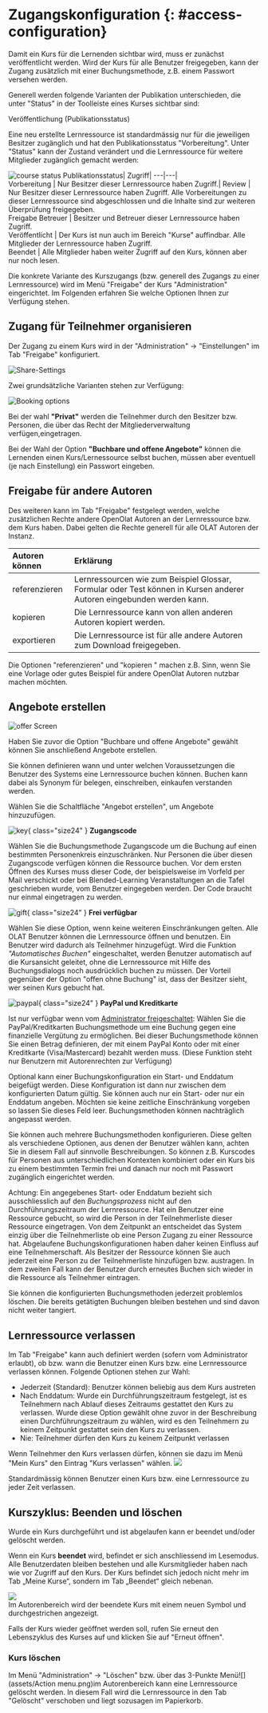 # Zugangskonfiguration {: #access-configuration}

Damit ein Kurs für die Lernenden sichtbar wird, muss er zunächst
veröffentlicht werden. Wird der Kurs für alle Benutzer freigegeben, kann der
Zugang zusätzlich mit einer Buchungsmethode, z.B. einem Passwort versehen
werden.

Generell werden folgende Varianten der Publikation unterschieden, die unter
"Status" in der Toolleiste eines Kurses sichtbar sind:

Veröffentlichung (Publikationsstatus)

Eine neu erstellte Lernressource ist standardmässig nur für die jeweiligen
Besitzer zugänglich und hat den Publikationsstatus "Vorbereitung". Unter
"Status" kann der Zustand verändert und die Lernressource für weitere
Mitglieder zugänglich gemacht werden:

![course status](assets/course-status.de.jpg)
Publikationsstatus| Zugriff|
---|---|  
Vorbereitung | Nur Besitzer dieser Lernressource haben Zugriff.|
 Review | Nur Besitzer dieser Lernressource haben Zugriff. Alle Vorbereitungen zu dieser Lernressource sind abgeschlossen und die Inhalte sind zur weiteren Überprüfung freigegeben.  
Freigabe Betreuer | Besitzer und Betreuer dieser Lernressource haben Zugriff.  
Veröffentlicht | Der Kurs ist nun auch im Bereich "Kurse" auffindbar. Alle Mitglieder der Lernressource haben Zugriff.  
Beendet | Alle Mitglieder haben weiter Zugriff auf den Kurs, können aber nur noch lesen.  
  
Die konkrete Variante des Kurszugangs (bzw. generell des Zugangs zu einer
Lernressource)  wird im Menü "Freigabe" der Kurs "Administration"
eingerichtet. Im Folgenden erfahren Sie welche Optionen Ihnen zur Verfügung
stehen.  

## Zugang für Teilnehmer organisieren

Der Zugang zu einem Kurs wird in der "Administration" → "Einstellungen" im Tab
"Freigabe" konfiguriert.

![Share-Settings](assets/share.de.jpg)

Zwei grundsätzliche Varianten stehen zur Verfügung:

![Booking options](assets/booking.de.jpg)

Bei der  wahl **"Privat"** werden die Teilnehmer durch den Besitzer bzw. Personen, die über das Recht der Mitgliederverwaltung verfügen,eingetragen.

Bei der Wahl der Option **"Buchbare und offene Angebote"** können die Lernenden einen Kurs/Lernessource
selbst buchen, müssen aber eventuell (je nach Einstellung) ein Passwort
eingeben.

## Freigabe für andere Autoren

Des weiteren kann im Tab "Freigabe" festgelegt werden, welche zusätzlichen
Rechte andere OpenOlat Autoren an der Lernressource bzw. dem Kurs haben. Dabei
gelten die Rechte generell für alle OLAT Autoren der Instanz.

Autoren können | Erklärung  
:-----|:------------------
referenzieren | Lernressourcen wie zum Beispiel Glossar, Formular oder Test können in Kursen anderer Autoren eingebunden werden kann.  
kopieren | Die Lernressource kann von allen anderen Autoren kopiert werden.  
exportieren | Die Lernressource ist für alle andere Autoren zum Download freigegeben.  
  
Die Optionen "referenzieren" und "kopieren " machen z.B. Sinn, wenn Sie eine
Vorlage oder gutes Beispiel für andere OpenOlat Autoren nutzbar machen
möchten.

## Angebote erstellen

![offer Screen](assets/offer.de.jpg)

Haben Sie zuvor die Option "Buchbare und offene Angebote"
gewählt können Sie anschließend Angebote erstellen.

Sie können definieren wann und unter welchen Voraussetzungen die Benutzer des
Systems eine Lernressource buchen können. Buchen kann dabei als Synonym für
belegen, einschreiben, einkaufen verstanden werden.

Wählen Sie die Schaltfläche "Angebot erstellen", um Angebote hinzuzufügen.

![key](assets/key.png){ class="size24" }  **Zugangscode**

Wählen Sie die Buchungsmethode Zugangscode um die Buchung auf einen bestimmten Personenkreis einzuschränken. Nur Personen die über diesen Zugangscode verfügen können die Ressource buchen. Vor dem ersten Öffnen des Kurses muss dieser Code, der beispielsweise im Vorfeld per Mail verschickt oder bei Blended-Learning Veranstaltungen an die Tafel geschrieben wurde, vom Benutzer eingegeben werden. Der Code braucht nur einmal eingetragen zu werden.

![gift](assets/gift.png){ class="size24" } **Frei verfügbar**

Wählen Sie diese Option, wenn keine weiteren Einschränkungen gelten. Alle OLAT Benutzer können die Lernressource öffnen und benutzen. Ein Benutzer wird dadurch als Teilnehmer hinzugefügt. Wird die Funktion  _"Automatisches Buchen"_  eingeschaltet, werden Benutzer automatisch auf die Kursansicht geleitet, ohne die Lernressource mit Hilfe des Buchungsdialogs noch ausdrücklich buchen zu müssen. Der Vorteil gegenüber der Option "offen ohne Buchung" ist, dass der Besitzer sieht, wer seinen Kurs gebucht hat.

![paypal](assets/cc-paypal.png){ class="size24" }   **PayPal und Kreditkarte**
  
Ist nur verfügbar wenn vom [Administrator freigeschaltet](../../manual_admin/administration/PayPal_Configuration.de.md): Wählen Sie die PayPal/Kreditkarten Buchungsmethode um eine Buchung gegen eine finanzielle Vergütung zu ermöglichen. Bei dieser Buchungsmethode können Sie einen Betrag definieren, der mit einem PayPal Konto oder mit einer Kreditkarte (Visa/Mastercard) bezahlt werden muss. (Diese Funktion steht nur Benutzern mit Autorenrechten zur Verfügung)

Optional kann einer Buchungskonfiguration ein Start- und Enddatum beigefügt werden. Diese Konfiguration ist dann nur zwischen dem konfigurierten Datum
gültig. Sie können auch nur ein Start- oder nur ein Enddatum angeben. Möchten
sie keine zeitliche Einschränkung vorgeben so lassen Sie dieses Feld leer.
Buchungsmethoden können nachträglich angepasst werden.

Sie können auch mehrere Buchungsmethoden konfigurieren. Diese gelten als
verschiedene Optionen, aus denen der Benutzer wählen kann, achten Sie in
diesem Fall auf sinnvolle Beschreibungen. So können z.B. Kurscodes für
Personen aus unterschiedlichen Kontexten kombiniert oder ein Kurs bis zu einem
bestimmten Termin frei und danach nur noch mit Passwort zugänglich
eingerichtet werden.

Achtung: Ein angegebenes Start- oder Enddatum bezieht sich ausschliesslich auf
den _Buchungsprozess_ nicht auf den Durchführungszeitraum der Lernressource.
Hat ein Benutzer eine Ressource gebucht, so wird die Person in der
Teilnehmerliste dieser Ressource eingetragen. Von dem Zeitpunkt an entscheidet
das System einzig über die Teilnehmerliste ob eine Person Zugang zu einer
Ressource hat. Abgelaufene Buchungskonfigurationen haben daher keinen Einfluss
auf eine Teilnehmerschaft. Als Besitzer der Ressource können Sie auch
jederzeit eine Person zu der Teilnehmerliste hinzufügen bzw. austragen. In dem
zweiten Fall kann der Benutzer durch erneutes Buchen sich wieder in die
Ressource als Teilnehmer eintragen.

Sie können die konfigurierten Buchungsmethoden jederzeit problemlos löschen.
Die bereits getätigten Buchungen bleiben bestehen und sind davon nicht weiter
tangiert.

## Lernressource verlassen

Im Tab "Freigabe" kann auch definiert werden (sofern vom Administrator
erlaubt), ob bzw. wann die Benutzer einen Kurs bzw. eine Lernressource
verlassen können. Folgende Optionen stehen zur Wahl:

* Jederzeit (Standard): Benutzer können beliebig aus dem Kurs austreten
* Nach Enddatum: Wurde ein Durchführungszeitraum festgelegt, ist es Teilnehmern nach Ablauf dieses Zeitraums gestattet den Kurs zu verlassen. Wurde diese Option gewählt ohne zuvor in der Beschreibung einen Durchführungszeitraum zu wählen, wird es den Teilnehmern zu keinem Zeitpunkt gestattet sein den Kurs zu verlassen.
* Nie: Teilnehmer dürfen den Kurs zu keinem Zeitpunkt verlassen

Wenn Teilnehmer den Kurs verlassen dürfen, können sie dazu im Menü "Mein Kurs"
den Eintrag "Kurs verlassen" wählen.
![](assets/Kurs_verlassen.png)

Standardmässig können Benutzer einen Kurs bzw. eine Lernressource zu jeder
Zeit verlassen.

## Kurszyklus: Beenden und löschen

Wurde ein Kurs durchgeführt und ist abgelaufen kann er beendet und/oder
gelöscht werden.

Wenn ein Kurs **beendet** wird, befindet er sich anschliessend im Lesemodus.
Alle Benutzerdaten bleiben bestehen und alle Kursmitglieder haben nach wie vor
Zugriff auf den Kurs. Der Kurs befindet sich jedoch nicht mehr im Tab „Meine
Kurse“, sondern im Tab „Beendet“ gleich nebenan.

![](assets/beendet2.png)  
Im Autorenbereich wird der beendete Kurs mit einem neuen Symbol und
durchgestrichen angezeigt.

Falls der Kurs wieder geöffnet werden soll, rufen Sie erneut den Lebenszyklus
des Kurses auf und klicken Sie auf "Erneut öffnen".

### Kurs löschen

Im Menü "Administration" → "Löschen" bzw. über das 3-Punkte
Menü![](assets/Action menu.png)im
Autorenbereich kann eine Lernressource gelöscht werden. In diesem Fall wird
die Lernressource in den Tab "Gelöscht" verschoben und liegt sozusagen im
Papierkorb.
